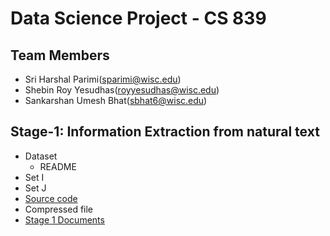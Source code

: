 # Data Science Project - CS 839
## Team Members
* Sri Harshal Parimi(sparimi@wisc.edu)
* Shebin Roy Yesudhas(royyesudhas@wisc.edu)
* Sankarshan Umesh Bhat(sbhat6@wisc.edu)
## Stage-1: Information Extraction from natural text
* Dataset
  * README
* Set I
* Set J
* [Source code](stage_1/code)
* Compressed file
* [Stage 1 Documents](stage_1/train_markedup_docs)

